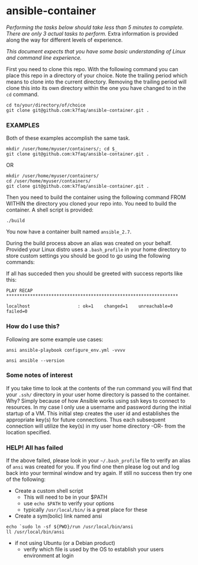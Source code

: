 # ansible-container

*Performing the tasks below should take less than 5 minutes to complete. There are only 3 actual tasks to perform.* Extra information is provided along the way for different levels of experience.

*This document expects that you have some basic understanding of Linux and command line experience.*

First you need to clone this repo. With the following command you can place this repo in a directory of your choice. Note the trailing period which means to clone into the current directory. Removing the trailing period will clone this into its own directory within the one you have changed to in the `cd` command.

```
cd to/your/directory/of/choice
git clone git@github.com:k7faq/ansible-container.git .
```

### EXAMPLES
Both of these examples accomplish the same task.

```
mkdir /user/home/myuser/containers/; cd $_
git clone git@github.com:k7faq/ansible-container.git .
```

OR

```
mkdir /user/home/myuser/containers/
cd /user/home/myuser/containers/
git clone git@github.com:k7faq/ansible-container.git .
```

Then you need to build the container using the following command FROM WITHIN the directory you cloned your repo into. You need to build the container. A shell script is provided:

```
./build
```

You now have a container built named `ansible_2.7`.

During the build process above an alias was created on your behalf. Provided your Linux distro uses a `.bash_profile` in your home directory to store custom settings you should be good to go using the following commands:


If all has succeded then you should be greeted with success reports like this:

```
PLAY RECAP *****************************************************************

localhost                  : ok=1    changed=1    unreachable=0    failed=0   

```

### How do I use this?

Following are some example use cases:

```
ansi ansible-playbook configure_env.yml -vvvv
```

```
ansi ansible --version
```

### Some notes of interest

If you take time to look at the contents of the run command you will find that your `.ssh/` directory in your user home directory is passed to the container. Why? Simply because of how Ansible works using ssh keys to connect to resources. In my case I only use a username and password during the initial startup of a VM. This initial step creates the user id and establishes the appropriate key(s) for future connections. Thus each subsequent connection will utilize the key(s) in my user home directory -OR- from the location specified. 

### HELP! All has failed

If the above failed, please look in your `~/.bash_profile` file to verify an alias of `ansi` was created for you. If you find one then please log out and log back into your terminal window and try again. If still no success then try one of the following:

- Create a custom shell script
  - This will need to be in your $PATH
  - use `echo $PATH` to verify your options
  - typically `/usr/local/bin/` is a great place for these
- Create a sym(bolic) link named ansi
 
```
echo `sudo ln -sf ${PWD}/run /usr/local/bin/ansi
ll /usr/local/bin/ansi
```
  
- if not using Ubuntu (or a Debian product) 
  - verify which file is used by the OS to establish your users environment at login